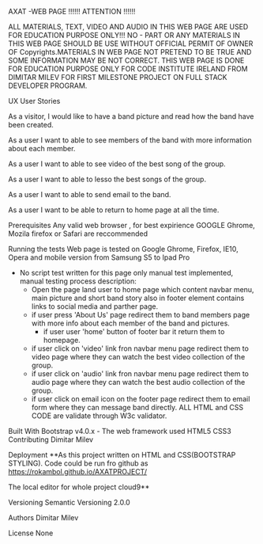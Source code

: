 AXAT -WEB PAGE
!!!!!! ATTENTION !!!!!!

ALL MATERIALS, TEXT, VIDEO AND AUDIO IN THIS WEB PAGE ARE USED FOR EDUCATION PURPOSE ONLY!!! NO - PART OR ANY MATERIALS IN THIS WEB PAGE SHOULD BE USE WITHOUT OFFICIAL PERMIT OF OWNER OF Copyrights.MATERIALS IN WEB PAGE NOT PRETEND TO BE TRUE AND SOME INFORMATION MAY BE NOT CORRECT. THIS WEB PAGE IS DONE FOR EDUCATION PURPOSE ONLY FOR CODE INSTITUTE IRELAND FROM DIMITAR MILEV FOR FIRST MILESTONE PROJECT ON FULL STACK DEVELOPER PROGRAM.

UX
User Stories

As a visitor, I would like to have a band picture and read how the band have been created.

As a user I want to able to see members of the band with more information about each member.

As a user I want to able to see video of the best song of the group.

As a user I want to able to lesso the best songs of the group.

As a user I want to able to send email to the band.

As a user I want to be able to return to home page at all the time.

Prerequisites
Any valid web browser , for best expirience GOOGLE Ghrome, Mozila firefox or Safari are reccommended

Running the tests
Web page is tested on Google Ghrome, Firefox, IE10, Opera and mobile version from Samsung S5 to Ipad Pro

- No script test written for this page only manual test implemented, manual testing process description:
  - Open the page land user to home page which content navbar menu, main picture and short band story also in footer element contains links to social media and parther page.
  - if user press 'About Us' page redirect them to band members page with more info about each member of the band and pictures. 
    - if user user 'home' button of footer bar it return them to homepage.
  - if user click on 'video' link fron navbar menu page redirect them to video page where they can watch the best video collection of the group.
  - if user click on 'audio' link fron navbar menu page redirect them to audio page where they can watch the best audio collection of the group.
  - if user click on email icon on the footer page redirect them to email form where they can message band directly.
ALL HTML and CSS CODE are validate through W3c validator.

Built With
Bootstrap v4.0.x - The web framework used
HTML5
CSS3
Contributing
Dimitar Milev

Deployment
**As this project written on HTML and CSS(BOOTSTRAP STYLING). Code could be run fro github as https://rokambol.github.io/AXATPROJECT/

The local editor for whole project cloud9**

Versioning
Semantic Versioning 2.0.0

Authors
Dimitar Milev

License
None
